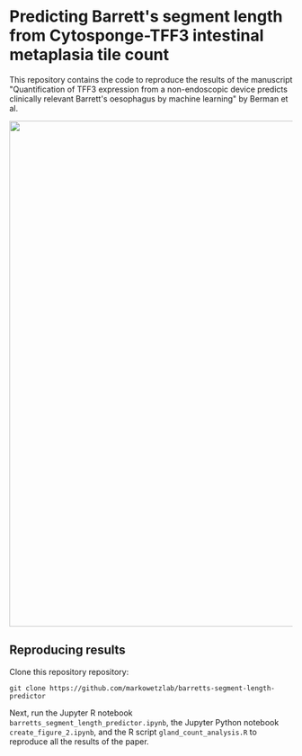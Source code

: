 Predicting Barrett's segment length from Cytosponge-TFF3 intestinal metaplasia tile count
=====
This repository contains the code to reproduce the results of the manuscript "Quantification of TFF3 expression from a non-endoscopic device predicts clinically relevant Barrett's oesophagus by machine learning" by Berman et al.

<p align="center">
  <img src="https://raw.githubusercontent.com/markowetzlab/barretts-segment-length-predictor/master/figures/fig1.png" width="900" />
</p>

Reproducing results
----
Clone this repository repository:
```
git clone https://github.com/markowetzlab/barretts-segment-length-predictor
```
Next, run the Jupyter R notebook `barretts_segment_length_predictor.ipynb`, the Jupyter Python notebook `create_figure_2.ipynb`, and the R script `gland_count_analysis.R` to reproduce all the results of the paper.
